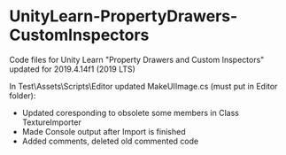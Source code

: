 # UnityLearn-PropertyDrawers-CustomInspectors
Code files for Unity Learn "Property Drawers and Custom Inspectors" updated for 2019.4.14f1 (2019 LTS)

In Test\Assets\Scripts\Editor updated MakeUIImage.cs (must put in Editor folder):
- Updated coresponding to obsolete some members in Class TextureImporter
- Made Console output after Import is finished
- Added comments, deleted old commented code

